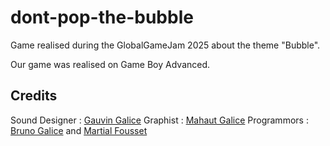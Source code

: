 # dont-pop-the-bubble

Game realised during the GlobalGameJam 2025 about the theme "Bubble".

Our game was realised on Game Boy Advanced.

## Credits

Sound Designer : [Gauvin Galice](https://github.com/PatLaMenace-jpg)
Graphist : [Mahaut Galice](https://github.com/mahaut231)
Programmors : [Bruno Galice](https://github.com/bgalice) and [Martial Fousset](https://github.com/Pumchh)

